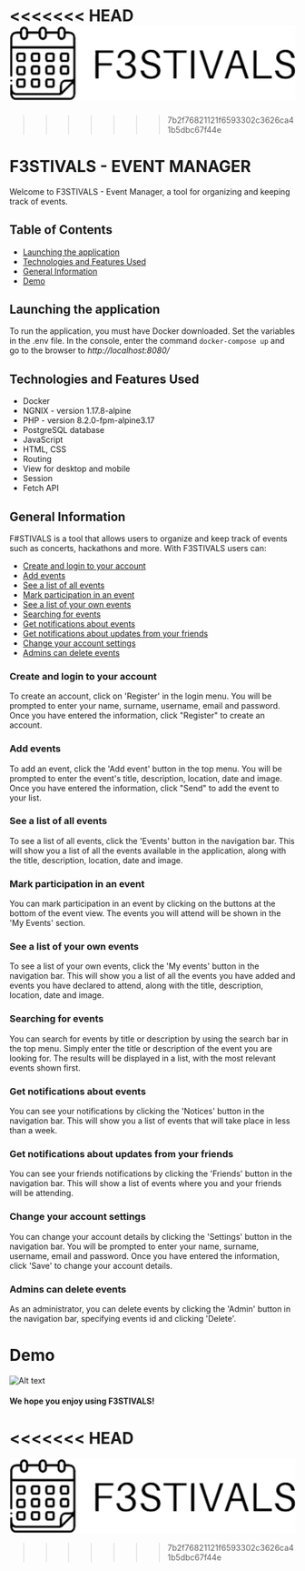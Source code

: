 <<<<<<< HEAD
![Logo](public/img/logo.svg)
=======
>>>>>>> 7b2f76821121f6593302c3626ca41b5dbc67f44e
# F3STIVALS - EVENT MANAGER

Welcome to F3STIVALS - Event Manager, a tool for organizing and keeping track of events.

## Table of Contents
* [Launching the application](#launching-the-application)
* [Technologies and Features Used](#technologies-and-features-used)
* [General Information](#general-information)
* [Demo](#demo)


## Launching the application
To run the application, you must have Docker downloaded. Set the variables in the .env file.
In the console, enter the command `docker-compose up` and go to the browser to *http://localhost:8080/*

## Technologies and Features Used
- Docker
- NGNIX - version 1.17.8-alpine
- PHP - version 8.2.0-fpm-alpine3.17
- PostgreSQL database
- JavaScript
- HTML, CSS
- Routing
- View for desktop and mobile
- Session
- Fetch API


## General Information
F#STIVALS is a tool that allows users to organize and keep track of events such as concerts, hackathons and more.
With F3STIVALS users can:
* [Create and login to your account](#create-and-login-to-your-account)
* [Add events](#add-events)
* [See a list of all events](#see-a-list-of-all-events)
* [Mark participation in an event](#mark-participation-in-an-event)
* [See a list of your own events](#see-a-list-of-your-own-events)
* [Searching for events](#searching-for-events)
* [Get notifications about events](#get-notifications-about-events)
* [Get notifications about updates from your friends](#get-notifications-about-updates-from-your-friends)
* [Change your account settings](#change-your-account-settings)
* [Admins can delete events](#admins-can-delete-events)

### Create and login to your account
To create an account, click on 'Register' in the login menu.
You will be prompted to enter your name, surname, username, email and password.
Once you have entered the information, click "Register" to create an account.

### Add events
To add an event, click the 'Add event' button in the top menu.
You will be prompted to enter the event's title, description, location, date and image.
Once you have entered the information, click "Send" to add the event to your list.

### See a list of all events
To see a list of all events, click the 'Events' button in the navigation bar.
This will show you a list of all the events available in the application,
along with the title, description, location, date and image.

### Mark participation in an event
You can mark participation in an event by clicking on the buttons at the bottom of the event view.
The events you will attend will be shown in the 'My Events' section.

### See a list of your own events
To see a list of your own events, click the 'My events' button in the navigation bar.
This will show you a list of all the events you have added and events you have declared to attend,
along with the title, description, location, date and image.

### Searching for events
You can search for events by title or description by using the search bar in the top menu.
Simply enter the title or description of the event you are looking for.
The results will be displayed in a list, with the most relevant events shown first.

### Get notifications about events
You can see your notifications by clicking the 'Notices' button in the navigation bar.
This will show you a list of events that will take place in less than a week.

### Get notifications about updates from your friends
You can see your friends notifications by clicking the 'Friends' button in the navigation bar.
This will show a list of events where you and your friends will be attending.

### Change your account settings
You can change your account details by clicking the 'Settings' button in the navigation bar.
You will be prompted to enter your name, surname, username, email and password.
Once you have entered the information, click 'Save' to change your account details.

### Admins can delete events
As an administrator, you can delete events by clicking the 'Admin' button in the navigation bar,
specifying events id and clicking 'Delete'.

# Demo
![Alt text](public/img/29-12-2022%20%2018-26.gif)


#### We hope you enjoy using F3STIVALS!<br>
<<<<<<< HEAD
=======
![Logo](public/img/logo.svg)
>>>>>>> 7b2f76821121f6593302c3626ca41b5dbc67f44e

















